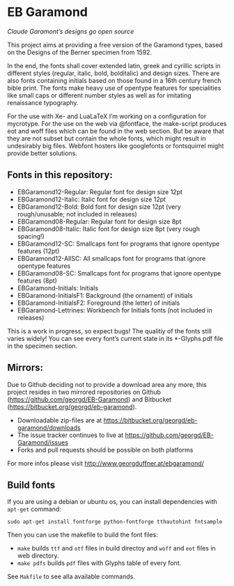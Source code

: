 # EB Garamond
*Claude Garamont’s designs go open source*

This project aims at providing a free version of the Garamond types, based on the Designs of the Berner specimen from 1592.

In the end, the fonts shall cover extended latin, greek and cyrillic scripts in different styles (regular, italic, bold, bolditalic) and design sizes. There are also fonts containing initials based on those found in a 16th century french bible print. The fonts make heavy use of opentype features for specialities like small caps or different number styles as well as for imitating renaissance typography.

For the use with Xe- and LuaLaTeX I’m working on a configuration for mycrotype. For the use on the web via @fontface, the make-script produces eot and woff files which can be found in the web section. But be aware that they are not subset but contain the whole fonts, which might result in undesirably big files. Webfont hosters like googlefonts or fontsquirrel might provide better solutions.

## Fonts in this repository:

- EBGaramond12-Regular: Regular font for design size 12pt
- EBGaramond12-Italic: Italic font for design size 12pt
- EBGaramond12-Bold: Bold font for design size 12pt (very rough/unusable; not included in releases)
- EBGaramond08-Regular: Regular font for design size 8pt
- EBGaramond08-Italic: Italic font for design size 8pt (very rough spacing!)
- EBGaramond12-SC: Smallcaps font for programs that ignore opentype features (12pt)
- EBGaramond12-AllSC: All smallcaps font for programs that ignore opentype features
- EBGaramond08-SC: Smallcaps font for programs that ignore opentype features (8pt)
- EBGaramond-Initials: Initials
- EBGaramond-InitialsF1: Background (the ornament) of initials
- EBGaramond-InitialsF2: Foreground (the letter) of initials
- EBGaramond-Lettrines: Workbench for Initials fonts (not included in releases)

This is a work in progress, so expect bugs! The qualitiy of the fonts still varies widely! You can see every font’s current state in its *-Glyphs.pdf file in the specimen section.

## Mirrors:

Due to Github deciding not to provide a download area any more, this project resides in two mirrored repositories on Github (https://github.com/georgd/EB-Garamond) and Bitbucket (https://bitbucket.org/georgd/eb-garamond). 

- Downloadable zip-files are at https://bitbucket.org/georgd/eb-garamond/downloads
- The issue tracker continues to live at https://github.com/georgd/EB-Garamond/issues
- Forks and pull requests should be possible on both platforms


For more infos please visit http://www.georgduffner.at/ebgaramond/

## Build fonts

If you are using a debian or ubuntu os, you can install dependencies with `apt-get` command:

	sudo apt-get install fontforge python-fontforge tthautohint fntsample

Then you can use the makefile to build the font files:

- `make` builds `ttf` and `otf` files in build directoy and `woff` and `eot` files in web directory.
- `make pdfs` builds `pdf` files with Glyphs table of every font.

See `Makfile` to see alla available commands.

